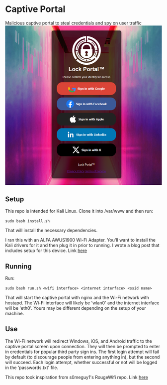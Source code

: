 # Captive Portal
Malicious captive portal to steal credentials and spy on user traffic
![portal](lockportal_login.png)


## Setup
This repo is intended for Kali Linux. Clone it into /var/www and then run:

`sudo bash install.sh`

That will install the necessary dependencies.

I ran this with an ALFA AWUS1900 Wi-Fi Adapter. You'll want to install the Kali drivers for it and then plug it in prior to running. I wrote a blog post that includes setup for this device. Link [here](https://www.ericholub.com/blog/wifi-deauth/)

## Running
Run:

`sudo bash run.sh <wifi interface> <internet interface> <ssid name>`

That will start the captive portal with nginx and the Wi-Fi network with hostapd. The Wi-Fi interface will likely be 'wlan0' and the internet interface will be 'eth0'. Yours may be different depending on the setup of your machine.

## Use
The Wi-Fi network will redirect Windows, iOS, and Android traffic to the captive portal screen upon connection. They will then be prompted to enter in credentials for popular third party sign ins. The first login attempt will fail by default (to discourage people from entering anything in), but the second will succeed. Each login attempt, whether successful or not will be logged in the 'passwords.txt' file.

This repo took inspiration from s0meguy1's RougeWifi repo. Link [here](https://github.com/s0meguy1/RougeWifi)
